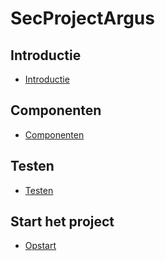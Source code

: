 # SecProjectArgus

## Introductie
* [Introductie](/intro/introductie.md)

## Componenten
* [Componenten](/Componenten/componenten.md)

## Testen
* [Testen](/testen/testen.md)

## Start het project
* [Opstart](projectStart.md)